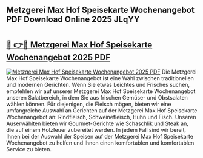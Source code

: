 ## Metzgerei Max Hof Speisekarte Wochenangebot PDF Download Online 2025 JLqYY

# <h2><a href="http://gcebow9.nevu.top/?p=Metzgerei+Max+Hof+Speisekarte+Wochenangebot">🔗 👉🔴 Metzgerei Max Hof Speisekarte Wochenangebot 2025 PDF</a></h2>

[![Metzgerei Max Hof Speisekarte Wochenangebot 2025 PDF](https://i.imgur.com/dBaPXMq.png)](http://gcebow9.nevu.top/?p=Metzgerei+Max+Hof+Speisekarte+Wochenangebot)
Die Metzgerei Max Hof Speisekarte Wochenangebot ist eine Wahl zwischen traditionellen und modernen Gerichten. Wenn Sie etwas Leichtes und Frisches suchen, empfehlen wir auf unserer Metzgerei Max Hof Speisekarte Wochenangebot unseren Salatbereich, in dem Sie aus frischen Gemüse- und Obstsalaten wählen können. Für diejenigen, die Fleisch mögen, bieten wir eine umfangreiche Auswahl an Gerichten auf der Metzgerei Max Hof Speisekarte Wochenangebot an: Rindfleisch, Schweinefleisch, Huhn und Fisch. Unseren Auserwählten bieten wir Gourmet-Gerichte wie Schaschlik und Steak an, die auf einem Holzfeuer zubereitet werden. In jedem Fall sind wir bereit, Ihnen bei der Auswahl der Speisen auf der Metzgerei Max Hof Speisekarte Wochenangebot zu helfen und Ihnen einen komfortablen und komfortablen Service zu bieten.
